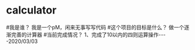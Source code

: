 # calculator
#我是谁？
我是一个pM，闲来无事写写代码
#这个项目的目标是什么？
做一个逐渐完善的计算器
#当前完成情况？
1、完成了10以内的四则运算操作----2020/03/03

